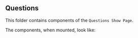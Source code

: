 ## Questions

This folder contains components of the `Questions Show Page`.

The components, when mounted, look like:
